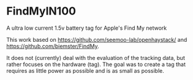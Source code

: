 # FindMyIN100
A ultra low current 1.5v battery tag for Apple's Find My network

This work based on https://github.com/seemoo-lab/openhaystack/ and https://github.com/biemster/FindMy.

It does not (currently) deal with the evaluation of the tracking data, but rather focuses on the hardware (tag).
The goal was to create a tag that requires as little power as possible and is as small as possible.

